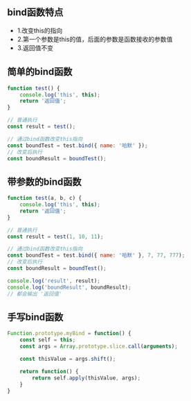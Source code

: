 ## bind函数特点

+ 1.改变this的指向
+ 2.第一个参数是this的值，后面的参数是函数接收的参数值
+ 3.返回值不变

## 简单的bind函数

```js
function test() {
    console.log('this', this);
    return '返回值';
}

// 普通执行
const result = test();

// 通过bind函数改变this指向
const boundTest = test.bind({ name: '哈默' });
// 改变后执行
const boundResult = boundTest();
```

## 带参数的bind函数

```js
function test(a, b, c) {
    console.log('this', this);
    return '返回值';
}

// 普通执行
const result = test(1, 10, 11);

// 通过bind函数改变this指向
const boundTest = test.bind({ name: '哈默' }, 7, 77, 777);
// 改变后执行
const boundResult = boundTest();

console.log('result', result);
console.log('boundResult', boundResult);
// 都会输出 '返回值'
```

## 手写bind函数

```js
Function.prototype.myBind = function() {
    const self = this;
    const args = Array.prototype.slice.call(arguments);

    const thisValue = args.shift();

    return function() {
        return self.apply(thisValue, args);
    }
}
```